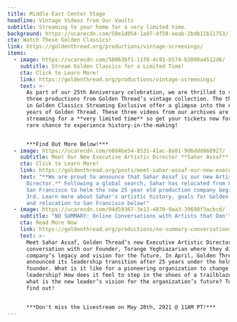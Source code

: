 ```yaml
---
title: Middle East Center Stage
headline: Vintage Videos from Our Vaults
subtitle: Streaming to your home for a very limited time.
background: https://ucarecdn.com/58e1d054-1a97-4f50-aeab-2bdb11b11753/-/crop/1000x340/0,60/-/preview/
cta: Watch These Golden Classics!
link: https://goldenthread.org/productions/vintage-screenings/
items:
  - image: https://ucarecdn.com/58063bf1-11f8-4c91-b574-b3098a4512d6/
    subtitle: Stream Golden Classics for a Limited Time!
    cta: Click to Learn More!
    link: https://goldenthread.org/productions/vintage-screenings/
    text: >-
      As part of our 25th Anniversary celebration, we are thrilled to screen
      three productions from Golden Thread’s vintage collection. The three plays
      in Golden Classics Streaming Exclusive offer a glimpse into the early
      years of Golden Thread. These three videos from our archives are only
      streaming for a **very limited time** so get your tickets now for this
      rare chance to experience history-in-the-making!


      ***Find Out More Below!***
  - image: https://ucarecdn.com/e8d4be54-8531-41ac-8a81-9d6ddd868927/
    subtitle: Meet Our New Executive Artistic Director **Sahar Assaf**!
    cta: Click to Learn More!
    link: https://goldenthread.org/posts/meet-sahar-assaf-our-new-executive-artistic-director
    text: "**We are proud to announce that Sahar Assaf is our new Artistic
      Director.** Following a global search, Sahar has relocated from Lebanon to
      San Francisco to helm the now 25 year old production company beginning May
      3rd. Learn more about Sahar's artistic history, goals for Golden Thread,
      and relocation to San Francisco below!"
  - image: https://ucarecdn.com/04d59367-3e11-4870-9aa3-39690f3acbcd/
    subtitle: "NO SUMMARY: Online Conversations with Artists that Don't Fit in a Box!"
    cta: Read More Now
    link: https://goldenthread.org/productions/no-summary-conversations-with-artists-that-dont-fit-in-a-box/
    text: >-
      Meet Sahar Assaf, Golden Thread’s new Executive Artistic Director in
      conversation with our Founder, Torange Yeghiazarian where they discuss the
      company’s legacy and vision for the future. In April, Golden Thread
      announced its leadership transition after 25 years under the helm of its
      founder. What is it like for a pioneering organization to change
      leadership? How does it feel to step in the shoes of a trailblazer? And
      what is the new leader’s vision for the organization’s future? Tune in to
      find out! 


      ***Don't miss the Livestream on May 28th, 2021 @ 11AM PT!***
---
```

